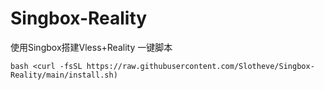 # Singbox-Reality
使用Singbox搭建Vless+Reality
一键脚本
```
bash <curl -fsSL https://raw.githubusercontent.com/Slotheve/Singbox-Reality/main/install.sh)
```
